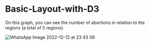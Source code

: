 # Basic-Layout-with-D3

On this graph, you can see the number of abortions in relation to the regions (a total of 5 regions).

![WhatsApp Image 2022-12-12 at 23 43 09](https://user-images.githubusercontent.com/113067162/207171835-597c2569-4505-4429-b441-20bceeb7a72c.jpeg)
